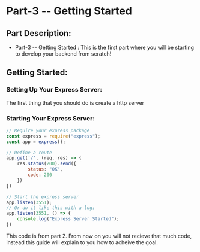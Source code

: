 # Part-3 -- Getting Started

## Part Description:
- Part-3 -- Getting Started : This is the first part where you will be starting to develop your backend from scratch!

## Getting Started:
### Setting Up Your Express Server:
The first thing that you should do is create a http server

### Starting Your Express Server:
```javascript
// Require your express package
const express = require("express");
const app = express();

// Define a route
app.get('/', (req, res) => {
    res.status(200).send({
        status: "OK",
        code: 200
    })
})

// Start the express server
app.listen(3551);
// Or do it like this with a log:
app.listen(3551, () => {
    console.log("Express Server Started");
})
```
This code is from part 2. From now on you will not recieve that much code, instead this guide will explain to you how to acheive the goal.